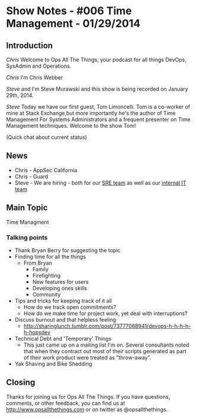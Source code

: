 Show Notes - #006 Time Management - 01/29/2014
===========================

Introduction
------------
*Chris* Welcome to Ops All The Things, your podcast for all things DevOps, SysAdmin and Operations. 

*Chris* I'm Chris Webber

*Steve* and I'm Steve Murawski and this show is being recorded on January 29th, 2014.

*Steve* Today we have our first guest, Tom Limoncelli.  Tom is a co-worker of mine at Stack Exchange,but more importantly he's the author of Time Management For Systems Administrators and a frequent presenter on Time Management techniques. Welcome to the show Tom!

(Quick chat about current status)

News
----
* Chris - AppSec California
* Chris - Guard
* Steve - We are hiring - both for our [SRE team](http://careers.stackoverflow.com/jobs/47588/site-reliability-engineer-networking-stack-exchange?a=W2odVmcU&searchTerm=stack%20exchange) as well as our [internal IT team](http://careers.stackoverflow.com/jobs/47590/internal-support-engineer-stack-exchange?a=W2xBfQB2&searchTerm=stack%20exchange)

Main Topic
----------

Time Managment

### Talking points
* Thank Bryan Berry for suggesting the topic
* Finding time for all the things
  * From Bryan
    * Family
    * Firefighting 
    * New features for users
    * Developing ones skills
    * Community
* Tips and tricks for keeping track of it all
  * How do we track open commitments?
  * How do we make time for project work, yet deal with interruptions?
* Discuss burnout and that helpless feeling
  * http://sharinglunch.tumblr.com/post/73777068941/devops-h-h-h-h-h-hopsdev
* Technical Debt and 'Temporary' Things
  * This just came up on a mailing list I'm on.  Several consultants noted that when they contract out most of their scripts generated as part of their work product were treated as "throw-away".
* Yak Shaving and Bike Shedding



Closing
-------
Thanks for joining us for Ops All The Things.  If you have questions, comments, or other feedback, you can find us at <http://www.opsallthethings.com> or on twitter as @opsallthethings.

